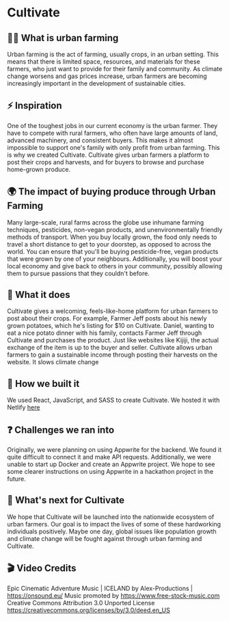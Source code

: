 # Cultivate

## 🧑‍🌾 What is urban farming
Urban farming is the act of farming, usually crops, in an urban setting. This means that there is limited space, resources, and materials for these farmers, who just want to provide for their family and community. As climate change worsens and gas prices increase, urban farmers are becoming increasingly important in the development of sustainable cities.

## ⚡ Inspiration
One of the toughest jobs in our current economy is the urban farmer. They have to compete with rural farmers, who often have large amounts of land, advanced machinery, and consistent buyers. This makes it almost impossible to support one's family with only profit from urban farming. This is why we created Cultivate. Cultivate gives urban farmers a platform to post their crops and harvests, and for buyers to browse and purchase home-grown produce.

## 🌍 The impact of buying produce through Urban Farming
Many large-scale, rural farms across the globe use inhumane farming techniques, pesticides, non-vegan products, and unenvironmentally friendly methods of transport. When you buy locally grown, the food only needs to travel a short distance to get to your doorstep, as opposed to across the world. You can ensure that you'll be buying pesticide-free, vegan products that were grown by one of your neighbours. Additionally, you will boost your local economy and give back to others in your community, possibly allowing them to pursue passions that they couldn't before. 

## 💪 What it does
Cultivate gives a welcoming, feels-like-home platform for urban farmers to post about their crops. For example, Farmer Jeff posts about his newly grown potatoes, which he's listing for $10 on Cultivate. Daniel, wanting to eat a nice potato dinner with his family, contacts Farmer Jeff through Cultivate and purchases the product. Just like websites like Kijiji, the actual exchange of the item is up to the buyer and seller. Cultivate allows urban farmers to gain a sustainable income through posting their harvests on the website. It slows climate change

## 🧠 How we built it
We used React, JavaScript, and SASS to create Cultivate. We hosted it with Netlify [here](https://cultivating.netlify.app/)

## ❓ Challenges we ran into
Originally, we were planning on using Appwrite for the backend. We found it quite difficult to connect it and make API requests. Additionally, we were unable to start up Docker and create an Appwrite project. We hope to see some clearer instructions on using Appwrite in a hackathon project in the future.

## 🌾 What's next for Cultivate
We hope that Cultivate will be launched into the nationwide ecosystem of urban farmers. Our goal is to impact the lives of some of these hardworking individuals positively. Maybe one day, global issues like population growth and climate change will be fought against through urban farming and Cultivate.

## 🎬 Video Credits

Epic Cinematic Adventure Music | ICELAND by Alex-Productions | https://onsound.eu/
Music promoted by https://www.free-stock-music.com
Creative Commons Attribution 3.0 Unported License
https://creativecommons.org/licenses/by/3.0/deed.en_US

